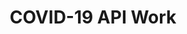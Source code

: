 ---
toc: true
comments: false
layout: post
title: COVID-19 API Work
description: Week 3 API Work.
type: plans
courses: { 'csa': {'week':3} }
---